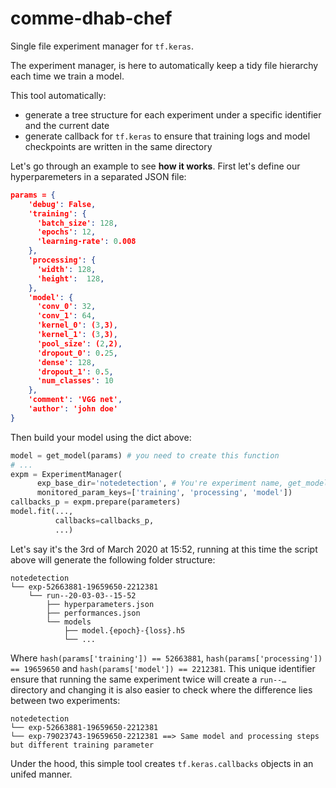 # comme-dhab-chef
Single file experiment manager for `tf.keras`.

The experiment manager, is here to automatically keep a tidy file hierarchy each time we train a model. 

This tool automatically: 
- generate a tree structure for each experiment under a specific identifier and the current date
- generate callback for `tf.keras` to ensure that training logs and model checkpoints are written in the same directory

Let's go through an example to see **how it works**. First let's define our hyperparemeters in a separated JSON file:

```json
params = {
    'debug': False,
    'training': {
      'batch_size': 128,
      'epochs': 12,
      'learning-rate': 0.008  
    },
    'processing': {
      'width': 128,
      'height':  128,
    },
    'model': {
      'conv_0': 32,
      'conv_1': 64,
      'kernel_0': (3,3),
      'kernel_1': (3,3),
      'pool_size': (2,2),
      'dropout_0': 0.25,
      'dense': 128,
      'dropout_1': 0.5,
      'num_classes': 10
    },
    'comment': 'VGG net',
    'author': 'john doe'
}
```

Then build your model using the dict above:
```python
model = get_model(params) # you need to create this function
# ...
expm = ExperimentManager(
      exp_base_dir='notedetection', # You're experiment name, get_model version, whatever works for you
      monitored_param_keys=['training', 'processing', 'model'])      
callbacks_p = expm.prepare(parameters)
model.fit(..., 
          callbacks=callbacks_p, 
          ...)

```

Let's say it's the 3rd of March 2020 at 15:52, running at this time the script above will generate the following folder structure:

```
notedetection
└── exp-52663881-19659650-2212381
    └── run--20-03-03--15-52
        ├── hyperparameters.json
        ├── performances.json
        └── models
            ├── model.{epoch}-{loss}.h5
            └── ...
```

Where `hash(params['training']) == 52663881`, `hash(params['processing']) == 19659650` and `hash(params['model']) == 2212381`. 
This unique identifier ensure that running the same experiment twice will create a `run--…` directory and changing it is also easier to check where the difference lies between two experiments:

```
notedetection
└── exp-52663881-19659650-2212381 
└── exp-79023743-19659650-2212381 ==> Same model and processing steps but different training parameter
```

Under the hood, this simple tool creates `tf.keras.callbacks` objects in an unifed manner.
